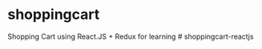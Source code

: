 # shoppingcart
Shopping Cart using React.JS + Redux for learning
#   s h o p p i n g c a r t - r e a c t j s  
 